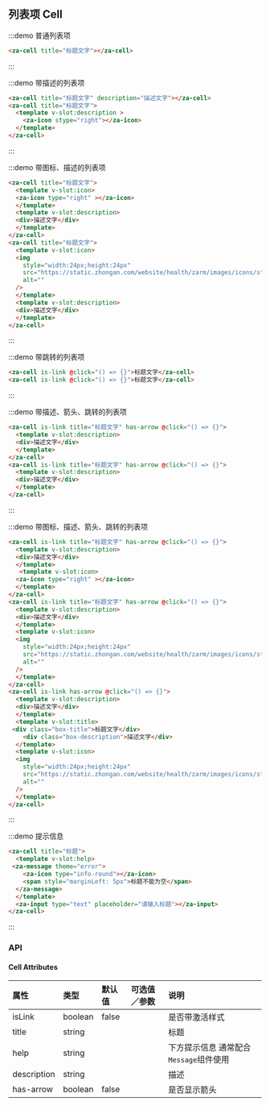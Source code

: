 ## 列表项 Cell

:::demo 普通列表项

```html
<za-cell title="标题文字"></za-cell>
```

:::

:::demo 带描述的列表项

```html
<za-cell title="标题文字" description="描述文字"></za-cell>
<za-cell title="标题文字">
  <template v-slot:description >
    <za-icon stype="right"></za-icon>
  </template>
</za-cell>
```

:::

:::demo 带图标、描述的列表项

```html
<za-cell title="标题文字">
  <template v-slot:icon>
  <za-icon type="right" ></za-icon>
  </template>
  <template v-slot:description>
  <div>描述文字</div>
  </template>
</za-cell>
<za-cell title="标题文字">
  <template v-slot:icon>
  <img
    style="width:24px;height:24px"
    src="https://static.zhongan.com/website/health/zarm/images/icons/state.png"
    alt=""
  />
  </template>
  <template v-slot:description>
  <div>描述文字</div>
  </template>
</za-cell>
```

:::

:::demo 带跳转的列表项

```html
<za-cell is-link @click="() => {}">标题文字</za-cell>
<za-cell is-link @click="() => {}">标题文字</za-cell>
```

:::

:::demo 带描述、箭头、跳转的列表项

```html
<za-cell is-link title="标题文字" has-arrow @click="() => {}">
  <template v-slot:description>
  <div>描述文字</div>
  </template>
</za-cell>
<za-cell is-link title="标题文字" has-arrow @click="() => {}">
  <template v-slot:description>
  <div>描述文字</div>
  </template>
</za-cell>
```

:::

:::demo 带图标、描述、箭头、跳转的列表项

```html
<za-cell is-link title="标题文字" has-arrow @click="() => {}">
  <template v-slot:description>
  <div>描述文字</div>
  </template>
   <template v-slot:icon>
  <za-icon type="right" ></za-icon>
  </template>
</za-cell>
<za-cell is-link title="标题文字" has-arrow @click="() => {}">
  <template v-slot:description>
  <div>描述文字</div>
  </template>
  <template v-slot:icon>
  <img
    style="width:24px;height:24px"
    src="https://static.zhongan.com/website/health/zarm/images/icons/state.png"
    alt=""
  />
  </template>
</za-cell>
<za-cell is-link has-arrow @click="() => {}">
  <template v-slot:description>
  <div>描述文字</div>
  </template>
  <template v-slot:title>
 <div class="box-title">标题文字</div>
    <div class="box-description">描述文字</div>
  </template>
  <template v-slot:icon>
  <img
    style="width:24px;height:24px"
    src="https://static.zhongan.com/website/health/zarm/images/icons/state.png"
    alt=""
  />
  </template>
</za-cell>
```

:::

:::demo 提示信息

```html
<za-cell title="标题">
  <template v-slot:help>
 <za-message theme="error">
    <za-icon type="info-round"></za-icon>
    <span style="marginLeft: 5px">标题不能为空</span>
  </za-message>
  </template>
  <za-input type="text" placeholder="请输入标题"></za-input>
</za-cell>
```

:::

### API

#### Cell Attributes

| 属性        | 类型    | 默认值 | 可选值／参数 | 说明                                   |
| :---------- | :------ | :----- | :----------- | :------------------------------------- |
| isLink      | boolean | false  |              | 是否带激活样式                         |
| title       | string  |        |              | 标题                                   |
| help        | string  |        |              | 下方提示信息 通常配合`Message`组件使用 |
| description | string  |        |              | 描述                                   |
| has-arrow   | boolean | false  |              | 是否显示箭头                           |
